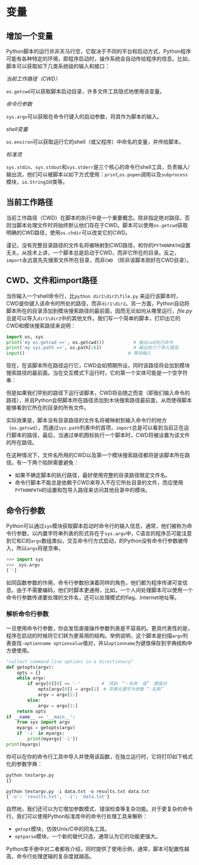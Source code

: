 # 变量

## 增加一个变量

Python脚本的运行并非天马行空，它取决于不同的平台和启动方式，Python程序可能有各种特定的环境，即程序启动时，操作系统会自动传给程序的信息。比如，脚本可以获取如下几类系统级的输入和接口：

*当前工作路径（CWD）*

​	`os.getcwd`可以获取脚本启动目录，许多文件工具隐式地使用该变量。

*命令行参数*

​	`sys.argv`可以获取在命令行键入的启动参数，将其作为脚本的输入。

*shell变量*

​	`os.environ`可以获取运行它的shell（或父程序）中命名的变量，并传给脚本。

*标准流*

​	`sys.stdin`、`sys.stdout`和`sys.stderr`是三个核心的命令行shell工具，负责输入/输出流，他们可以被脚本以如下方式使用：`print`,`os.popen`调用以及`subprocess`模块，`io.StringIO`l类等。





## 当前工作路径

当前工作路径（CWD）在脚本的执行中是一个重要概念。除非指定绝对路径，否则当脚本处理文件时将始终默认他们存在于CWD。脚本可以使用`os.getcwd`获取明确的CWD路径，使用`os.chdir`可以改变它的CWD。

谨记，没有完整目录路径的文件名将被映射到CWD路径，和你的`PYTHONPATH`设置无关。从技术上讲，一个脚本总是启动于CWD，而非它所在的目录。反之，`import`永远首先先搜索文件所在目录，而非`CWD` （除非该脚本刚好在CWD目录）。

## CWD、文件和import路径

当你输入一个shell命令行，比`python dir1\dir2\file.py` 来运行该脚本时，CWD是你键入该命令时所处的路径，而非`dir1\dir2`。另一方面，Python自动将脚本所在的目录添加到模块搜索路径的最前面，因而无论如何从哪里运行，*file.py*总是可以导入`dir1\dir2`中的其他文件。我们写一个简单的脚本，打印出它的CWD和模块搜索路径来说明：

```python
import os, sys
print('my os.getcwd =>', os.getcwd())			# 输出cwd执行命令
print('my sys.path =>', os.path[:6])			# 输出前六个导入路径
input()									      # 等待输入
```



现在，在该脚本所在路径运行它，CWD会如预期所设，同时该路径将会加到模块搜索路径的最前面。当在交互模式下运行时，它的第一个实体可能是一个空字符串：

但是如果我们早别的路径下运行该脚本，CWD将会随之而变（即我们输入命令的路径），并且Python会把脚本所在路径添加到木块搜索路径最前面，从而使得脚本能够看到它所在的目录的所有文件。

实际效果是，脚本没有目录路径的文件名将被映射到输入命令行的地方（`os.getcwd`），而通过`sys.path`列表中的首项，`import`总是可以看到当前正在运行脚本的路径，最后，当通过单机图标执行一个脚本时，CWD将被设置为该文件的所在路径。

在这种情况下，文件名所用的CWD以及第一个模块搜索路径都将是该脚本所在路径。有一下两个陷阱需要避免：

- 如果不确定脚本的执行路径，最好使用完整的目录路径限定文件名。
- 命令行脚本不能总是依赖于CWD来导入不在它所处目录的文件，而应使用`PYTHONPATH`的设置和包导入路径来访问其他目录中的模块。

## 命令行参数

 Python可以通过`sys`模块获取脚本启动时命令行的输入信息，通常，他们被称为命令行参数，以内置字符串列表的形式存在于`sys.argv`中，C语言的程序员可能注意到它和C的`argv`数组类似，交互命令行方式启动，的Python没有命令行参数被传入，所以`argv`将是空串。

```python
>>> import sys
>>>　sys.argv
['']
```



如同函数参数的作用，命令行参数扮演着同样的角色，他们都为程序传递可变信息。由于不需要编码，他们时脚本更通用，比如，一个人间处理脚本可以使用一个命令行参数传递要处理的文件名，还可以处理模式的flag、Internet地址等。

### 解析命令行参数



一旦使用命令行参数，你会发现直接操作参数列表是不容易的。更具代表性的是，程序在启动的时候将它们转为更易用的结构。举例说明，这个脚本是扫描`argv`列表查找`-optionname optionvalue`值对，并以`optionname`为键值保存到字典结构中方便使用。

```python
"collect command-line options in a directionary"
def getopts(argv):
    opts = {}
    while argv:
        if argv[0][0] == '-'		#　找到　“－名称　值”　键值对
        	opts[argv[0]] = argv[1]　# 字典关键字为参数 “-名称”
            argv = argv[2:]
        else:
            argv = argv[1:]
    return opts
if __name__ == '__main__':
    from sys import argv
    myargs = getopts(argv)
    if '-i' in myargs:
        print(myargs['-i'])
print(myargs)
```

你可以在你的命令行工具中导入并使用该函数，在独立运行时，它将打印如下格式化的参数字典：

```python
python testargv.py
{}

python testargv.py -i data.txt -o results.txt data.txt
{'-o': 'results.txt', '-i': 'data.txt'}
```

自然地，我们还可以为它增加参数模式、错误检查等复杂功能。对于更复杂的命令行，我们可以使用Python标准库中的命令行处理工具来解析：

- `getopt`模块，仿效Unix/C中的同名工具。
- `optparse`模块，一个新的替代只选，通常认为它的功能更强大。

Python库手册中对二者都有介绍，同时提供了使用示例，通常，脚本可配置性越高，命令行处理逻辑的复杂度就越高。

